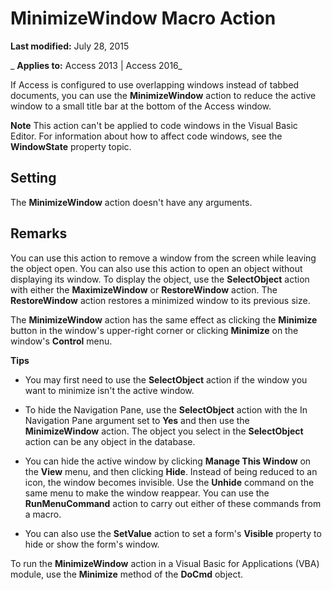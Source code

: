 
# MinimizeWindow Macro Action

 **Last modified:** July 28, 2015

 _ **Applies to:** Access 2013 | Access 2016_

If Access is configured to use overlapping windows instead of tabbed documents, you can use the  **MinimizeWindow** action to reduce the active window to a small title bar at the bottom of the Access window.


 **Note**  This action can't be applied to code windows in the Visual Basic Editor. For information about how to affect code windows, see the  **WindowState** property topic.


## Setting

The  **MinimizeWindow** action doesn't have any arguments.


## Remarks

You can use this action to remove a window from the screen while leaving the object open. You can also use this action to open an object without displaying its window. To display the object, use the  **SelectObject** action with either the **MaximizeWindow** or **RestoreWindow** action. The **RestoreWindow** action restores a minimized window to its previous size.

The  **MinimizeWindow** action has the same effect as clicking the **Minimize** button in the window's upper-right corner or clicking **Minimize** on the window's **Control** menu.

 **Tips**


- You may first need to use the  **SelectObject** action if the window you want to minimize isn't the active window.
    
- To hide the Navigation Pane, use the  **SelectObject** action with the In Navigation Pane argument set to **Yes** and then use the **MinimizeWindow** action. The object you select in the **SelectObject** action can be any object in the database.
    
- You can hide the active window by clicking  **Manage This Window** on the **View** menu, and then clicking **Hide**. Instead of being reduced to an icon, the window becomes invisible. Use the  **Unhide** command on the same menu to make the window reappear. You can use the **RunMenuCommand** action to carry out either of these commands from a macro.
    
- You can also use the  **SetValue** action to set a form's **Visible** property to hide or show the form's window.
    
To run the  **MinimizeWindow** action in a Visual Basic for Applications (VBA) module, use the **Minimize** method of the **DoCmd** object.

